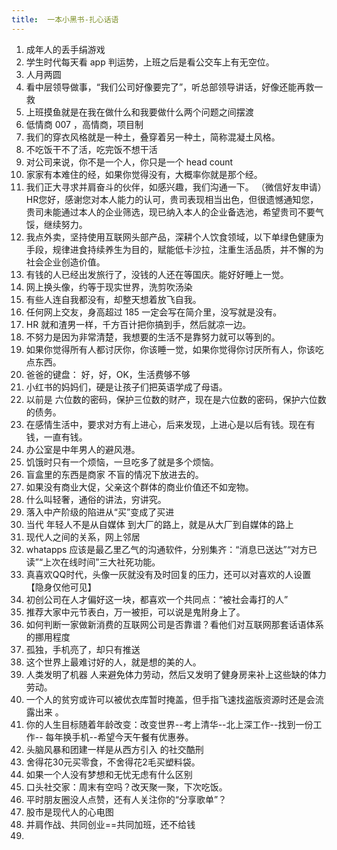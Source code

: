 ```yaml
---
title:  一本小黑书-扎心话语
---
```



1. 成年人的丢手绢游戏
2. 学生时代每天看 app 判运势，上班之后是看公交车上有无空位。
3. 人月两圆
4. 看中层领导做事，“我们公司好像要完了”，听总部领导讲话，好像还能再救一救
5. 上班摸鱼就是在我在做什么和我要做什么两个问题之间摆渡
6. 低情商 007 ，高情商，项目制
7. 我们的穿衣风格就是一种土，叠穿着另一种土，简称混凝土风格。
8. 不吃饭干不了活，吃完饭不想干活
9. 对公司来说，你不是一个人，你只是一个 head count 
10. 家家有本难住的经，如果你觉得没有，大概率你就是那个经。
11. 我们正大寻求并肩奋斗的伙伴，如感兴趣，我们沟通一下。 （微信好友申请）HR您好，感谢您对本人能力的认可，贵司表现相当出色，但很遗憾通知您，贵司未能通过本人的企业筛选，现已纳入本人的企业备选池，希望贵司不要气馁，继续努力。
12. 我点外卖，坚持使用互联网头部产品，深耕个人饮食领域，以下单绿色健康为手段，规律进食持续养生为目的，赋能低卡沙拉，注重生活品质，并不懈的为社会企业创造价值。
13. 有钱的人已经出发旅行了，没钱的人还在等国庆。能好好睡上一觉。
14. 网上换头像，约等于现实世界，洗剪吹汤染
15. 有些人连自我都没有，却整天想着放飞自我。
16. 任何网上交友，身高超过 185 一定会写在简介里，没写就是没有。
17. HR 就和渣男一样，千方百计把你搞到手，然后就凉一边。
18. 不努力是因为非常清楚，我想要的生活不是靠努力就可以等到的。
19. 如果你觉得所有人都讨厌你，你该睡一觉，如果你觉得你讨厌所有人，你该吃点东西。
20. 爸爸的键盘： 好，好，OK，生活费够不够
21. 小红书的妈妈们，硬是让孩子们把英语学成了母语。
22. 以前是 六位数的密码，保护三位数的财产，现在是六位数的密码，保护六位数的债务。
23. 在感情生活中，要求对方有上进心，后来发现，上进心是以后有钱。现在有钱，一直有钱。
24. 办公室是中年男人的避风港。
25. 饥饿时只有一个烦恼，一旦吃多了就是多个烦恼。
26. 盲盒里的东西是商家 不盲的情况下放进去的。
27. 如果没有商业大促，父亲这个群体的商业价值还不如宠物。
28. 什么叫轻奢，通俗的讲法，穷讲究。
29. 落入中产阶级的陷进从“买”变成了买进
30. 当代 年轻人不是从自媒体 到大厂的路上，就是从大厂到自媒体的路上
31. 现代人之间的关系，网上邻居
32. whatapps 应该是最乙里乙气的沟通软件，分别集齐：“消息已送达”“对方已读”“上次在线时间”三大社死功能。
33. 真喜欢QQ时代，头像一灰就没有及时回复的压力，还可以对喜欢的人设置【隐身仅他可见】
34. 初创公司在人才偏好这一块，都喜欢一个共同点：“被社会毒打的人”
35. 推荐大家中元节表白，万一被拒，可以说是鬼附身上了。
36. 如何判断一家做新消费的互联网公司是否靠谱？看他们对互联网那套话语体系的挪用程度
37. 孤独，手机亮了，却只有推送
38. 这个世界上最难讨好的人，就是想的美的人。
39. 人类发明了机器 人来避免体力劳动，然后又发明了健身房来补上这些缺的体力劳动。
40. 一个人的贫穷或许可以被优衣库暂时掩盖，但手指飞速找盗版资源时还是会流露出来 。
41. 你的人生目标随着年龄改变：改变世界--考上清华--北上深工作--找到一份工作-- 每年换手机--希望今天午餐有优惠券。
42. 头脑风暴和团建一样是从西方引入 的社交酷刑
43. 舍得花30元买零食，不舍得花2毛买塑料袋。
44. 如果一个人没有梦想和无忧无虑有什么区别
45. 口头社交家：周末有空吗？改天聚一聚，下次吃饭。
46. 平时朋友圈没人点赞，还有人关注你的“分享歌单”？
47. 股市是现代人的心电图
48. 并肩作战、共同创业==共同加班，还不给钱
49. 